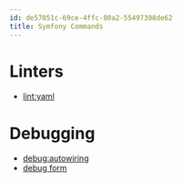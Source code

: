 ```yaml
---
id: de57051c-69ce-4ffc-80a2-55497308de62
title: Symfony Commands
---
```


# Linters

-   [lint:yaml](20201116141232-lint_yaml)

# Debugging

-   [debug:autowiring](20201109151937-debug_autowiring)
-   [debug form](20201109152714-debug_form)
